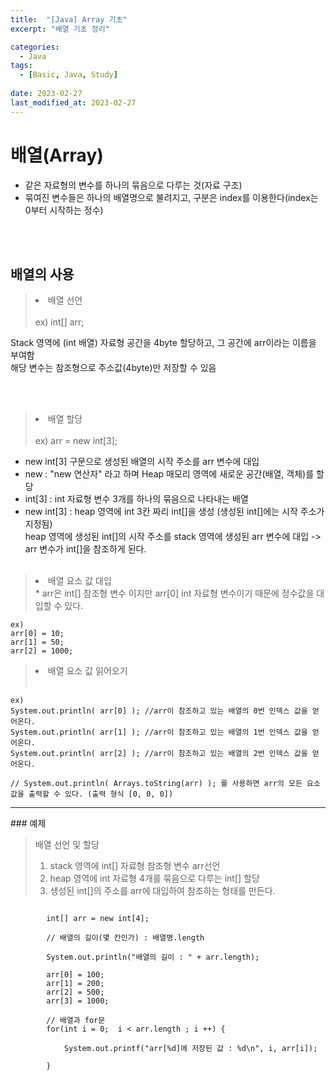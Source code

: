 ```yaml
---
title:  "[Java] Array 기초"
excerpt: "배열 기초 정리"

categories:
  - Java
tags:
  - [Basic, Java, Study]
 
date: 2023-02-27
last_modified_at: 2023-02-27
---
```



# 배열(Array)
- 같은 자료형의 변수를 하나의 묶음으로 다루는 것(자료 구조)
- 묶여진 변수들은 하나의 배열명으로 불려지고, 구분은 index를 이용한다(index는 0부터 시작하는 정수)

<br><br>

## 배열의 사용

><li>배열 선언</li> <br />
>  ex) int[] arr; <br>
Stack 영역에 (int 배열) 자료형 공간을 4byte 할당하고, 그 공간에 arr이라는 이름을 부여함<br>
해당 변수는 참조형으로 주소값(4byte)만 저장할 수 있음

<br><br>  
><li>배열 할당</li> <br />
>  ex) arr = new int[3];<br>
- new int[3] 구문으로 생성된 배열의 시작 주소를 arr 변수에 대입 <br>
- new : "new 연산자" 라고 하며 Heap 매모리 영역에 새로운 공간(배열, 객체)를 할당 <br>
- int[3] : int 자료형 변수 3개를 하나의 묶음으로 나타내는 배열 <br>
- new int[3] : heap 영역에 int 3칸 짜리 int[]을 생성 (생성된 int[]에는 시작 주소가 지정됨)<br>
heap 영역에 생성된 int[]의 시작 주소를 stack 영역에 생성된 arr 변수에 대입 -> arr 변수가 int[]을 참조하게 된다.
<br><br>  
><li>배열 요소 값 대입 <br>  
>* arr은 int[] 참조형 변수 이지만 arr[0] int 자료형 변수이기 때문에 정수값을 대입할 수 있다.  

```
ex)
arr[0] = 10;   
arr[1] = 50;    
arr[2] = 1000;      
```
  
><li>배열 요소 값 읽어오기</li> <br/>
```
ex)  
System.out.println( arr[0] ); //arr이 참조하고 있는 배열의 0번 인덱스 값을 얻어온다.   
System.out.println( arr[1] ); //arr이 참조하고 있는 배열의 1번 인덱스 값을 얻어온다.   
System.out.println( arr[2] ); //arr이 참조하고 있는 배열의 2번 인덱스 값을 얻어온다. 
  
// System.out.println( Arrays.toString(arr) ); 를 사용하면 arr의 모든 요소값을 출력할 수 있다. (출력 형식 [0, 0, 0])
```
     
      
         
 <hr></hr> 
### 예제
    
>배열 선언 및 할당<br />
>1) stack 영역에 int[] 자료형 참조형 변수 arr선언<br />   
>2) heap 영역에 int 자료형 4개를 묶음으로 다루는 int[] 할당<br />   
>3) 생성된 int[]의 주소를 arr에 대입하여 참조하는 형태를 만든다.<br />   
      
  
  <pre><code>
		int[] arr = new int[4];
		
		// 배열의 길이(몇 칸인가) : 배열명.length
		
		System.out.println("배열의 길이 : " + arr.length);
		
		arr[0] = 100;
		arr[1] = 200;
		arr[2] = 500;
		arr[3] = 1000;

		// 배열과 for문
		for(int i = 0;  i < arr.length ; i ++) {
	
			System.out.printf("arr[%d]에 저장된 값 : %d\n", i, arr[i]);
			
		} 
</code></pre>
  
